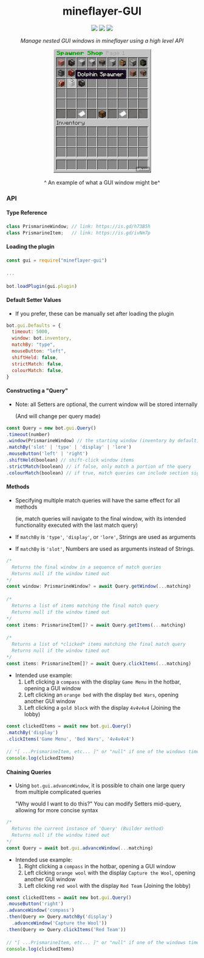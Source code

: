 <h1 align="center">mineflayer-GUI</h1>
<div align="center">
<img src="https://img.shields.io/npm/v/mineflayer-gui?style=flat-square">
<img src="https://img.shields.io/github/issues-raw/firejoust/mineflayer-gui?style=flat-square">
<img src="https://img.shields.io/github/issues-pr-raw/firejoust/mineflayer-gui?style=flat-square">
<p align="center"><i>Manage nested GUI windows in mineflayer using a high level API</i></p>
<img src="gui.gif">
<p>^ An example of what a GUI window might be^</p>
</div>

### API
#### Type Reference
```js
class PrismarineWindow; // link: https://is.gd/h73B5h
class PrismarineItem;   // link: https://is.gd/ivNm7p
```
#### Loading the plugin
```js
const gui = require("mineflayer-gui")

...

bot.loadPlugin(gui.plugin)
```
#### Default Setter Values
- If you prefer, these can be manually set after loading the plugin
```js
bot.gui.Defaults = {
  timeout: 5000,
  window: bot.inventory,
  matchBy: "type",
  mouseButton: "left",
  shiftHeld: false,
  strictMatch: false,
  colourMatch: false,
}
```
#### Constructing a "Query"
- Note: all Setters are optional, the current window will be stored internally

  (And will change per query made)
```js
const Query = new bot.gui.Query()
.timeout(number)
.window(PrismarineWindow) // the starting window (inventory by default)
.matchBy('slot' | 'type' | 'display' | 'lore')
.mouseButton('left' | 'right')
.shiftHeld(boolean) // shift-click window items
.strictMatch(boolean) // if false, only match a portion of the query
.colourMatch(boolean) // if true, match queries can include section sign style colour codes
```
#### Methods
- Specifying multiple match queries will have the same effect for all methods

  (ie, match queries will navigate to the final window, with its intended functionality executed with the last match query)

- If `matchBy` is `'type'`, `'display'`, or `'lore'`, Strings are used as arguments

- If `matchBy` is `'slot'`, Numbers are used as arguments instead of Strings.
```ts
/*
  Returns the final window in a sequence of match queries
  Returns null if the window timed out
*/
const window: PrismarineWindow? = await Query.getWindow(...matching)

/*
  Returns a list of items matching the final match query
  Returns null if the window timed out
*/
const items: PrismarineItem[]? = await Query.getItems(...matching)

/*
  Returns a list of *clicked* items matching the final match query
  Returns null if the window timed out
*/
const items: PrismarineItem[]? = await Query.clickItems(...matching)
```
- Intended use example:
  1. Left clicking a `compass` with the display `Game Menu` in the hotbar, opening a GUI window
  2. Left clicking an `orange bed` with the display `Bed Wars`, opening another GUI window
  3. Left clicking a `gold block` with the display `4v4v4v4` (Joining the lobby) 
```js
const clickedItems = await new bot.gui.Query()
.matchBy('display')
.clickItems('Game Menu', 'Bed Wars', '4v4v4v4')

// "[ ...PrismarineItem, etc... ]" or "null" if one of the windows timed out
console.log(clickedItems)
```
#### Chaining Queries
- Using `bot.gui.advanceWindow`, it is possible to chain one large query from multiple complicated queries
  
  "Why would I want to do this?" You can modify Setters mid-query, allowing for more concise syntax
```ts
/*
  Returns the current instance of 'Query' (Builder method)
  Returns null if the window timed out
*/
const Query = await bot.gui.advanceWindow(...matching)
```
- Intended use example:
  1. Right clicking a `compass` in the hotbar, opening a GUI window
  2. Left clicking `orange wool` with the display `Capture the Wool`, opening another GUI window
  3. Left clicking `red wool` with the display `Red Team` (Joining the lobby)
```js
const clickedItems = await new bot.gui.Query()
.mouseButton('right')
.advanceWindow('compass')
.then(Query => Query.matchBy('display')
  .advanceWindow('Capture the Wool'))
.then(Query => Query.clickItems('Red Team'))

// "[ ...PrismarineItem, etc... ]" or "null" if one of the windows timed out
console.log(clickedItems)
```

